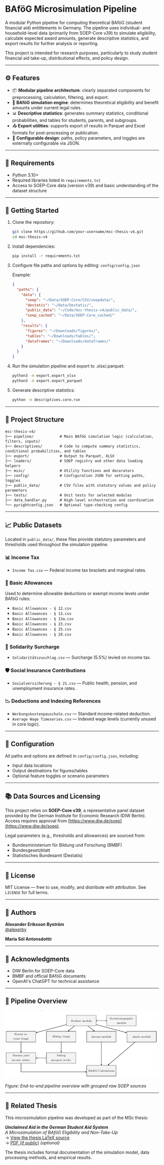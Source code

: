 # BAföG Microsimulation Pipeline

A modular Python pipeline for computing theoretical BAföG (student financial aid) entitlements in Germany. The pipeline uses individual- and household-level data (primarily from SOEP-Core v39) to simulate eligibility, calculate expected award amounts, generate descriptive statistics, and export results for further analysis or reporting.

This project is intended for research purposes, particularly to study student financial aid take-up, distributional effects, and policy design.

---

## ⚙️ Features

- 📦 **Modular pipeline architecture**: clearly separated components for preprocessing, calculation, filtering, and export.  
- 🧮 **BAföG simulation engine**: determines theoretical eligibility and benefit amounts under current legal rules.  
- 📊 **Descriptive statistics**: generates summary statistics, conditional probabilities, and tables for students, parents, and subgroups.  
- 📤 **Export utilities**: supports export of results in Parquet and Excel formats for post-processing or publication.  
- 🔧 **Configurable design**: paths, policy parameters, and toggles are externally configurable via JSON.

---

## 🧰 Requirements

- Python 3.10+  
- Required libraries listed in `requirements.txt`  
- Access to SOEP-Core data (version v39) and basic understanding of the dataset structure  

---

## 🚀 Getting Started

1. Clone the repository:
   ```bash
   git clone https://github.com/your-username/msc-thesis-v4.git
   cd msc-thesis-v4
   ```

2. Install dependencies:
   ```bash
   pip install -r requirements.txt
   ```

3. Configure file paths and options by editing:
   `config/config.json`

   Example:
   ```json
   {
     "paths": {
       "data": {
         "soep": "~/Data/SOEP-Core/CSV/soepdata/",
         "destatis": "~/Data/Destatis/",
         "public_data": "~/Code/msc-thesis-v4/public_data/",
         "soep_cached": "~/Data/SOEP-Core_cached/"
       },
       "results": {
         "figures": "~/Downloads/figures/",
         "tables": "~/Downloads/tables/",
         "dataframes": "~/Downloads/dataframes/"
       }
     }
   }
   ```

4. Run the simulation pipeline and export to .xlsx/.parquet:
   ```bash
   python3 -m export.export_xlsx
   python3 -m export.export_parquet
   ```

5. Generate descriptive statistics:
   ```bash
   python -m descriptives.core.run
   ```

---

## 📁 Project Structure

```
msc-thesis-v4/
├── pipeline/            # Main BAföG simulation logic (calculation, filters, inputs)
├── descriptives/        # Code to compute summary statistics, conditional probabilities, and tables
├── export/              # Output to Parquet, XLSX
├── loaders/             # SOEP registry and other data loading helpers
├── misc/                # Utility functions and decorators
├── config/              # Configuration JSON for setting paths, toggles
├── public_data/         # CSV files with statutory values and policy parameters
├── tests/               # Unit tests for selected modules
├── data_handler.py      # High-level orchestration and coordination
└── pyrightconfig.json   # Optional type-checking config
```

---

## 📈 Public Datasets

Located in `public_data/`, these files provide statutory parameters and thresholds used throughout the simulation pipeline.

### 📊 Income Tax
- `Income Tax.csv` — Federal income tax brackets and marginal rates.

### 🧾 Basic Allowances
Used to determine allowable deductions or exempt income levels under BAföG rules:

- `Basic Allowances - § 12.csv`  
- `Basic Allowances - § 13.csv`  
- `Basic Allowances - § 13a.csv`  
- `Basic Allowances - § 23.csv`  
- `Basic Allowances - § 25.csv`  
- `Basic Allowances - § 29.csv`

### 💼 Solidarity Surcharge
- `Solidaritätszuschlag.csv` — Surcharge (5.5%) levied on income tax.

### 🛡️ Social Insurance Contributions
- `Sozialversicherung - § 21.csv` — Public health, pension, and unemployment insurance rates.

### 📉 Deductions and Indexing References
- `Werbungskostenpauschale.csv` — Standard income-related deduction.  
- `Average Wage Timeseries.csv` — Indexed wage levels (currently unused in core logic).

---

## 📂 Configuration

All paths and options are defined in `config/config.json`, including:

- Input data locations  
- Output destinations for figures/tables  
- Optional feature toggles or scenario parameters

---

## 📚 Data Sources and Licensing

This project relies on **SOEP-Core v39**, a representative panel dataset provided by the German Institute for Economic Research (DIW Berlin). Access requires approval from [https://www.diw.de/soep](https://www.diw.de/soep).

Legal parameters (e.g., thresholds and allowances) are sourced from:

- Bundesministerium für Bildung und Forschung (BMBF)  
- Bundesgesetzblatt  
- Statistisches Bundesamt (Destatis)

---

## 📄 License

MIT License — free to use, modify, and distribute with attribution. See `LICENSE` for full terms.

---

## 👤 Authors

**Alexander Eriksson Byström**  
[@alexerby](https://github.com/alexerby)

**Maria Sól Antonsdottír**

---

## 🙌 Acknowledgments

- DIW Berlin for SOEP-Core data  
- BMBF and official BAföG documents  
- OpenAI's ChatGPT for technical assistance

---

## 🔄 Pipeline Overview

![BAföG Pipeline Diagram](readme-assets/pipeline_overview.png)

*Figure: End-to-end pipeline overview with grouped raw SOEP sources*

---

## 📄 Related Thesis

This microsimulation pipeline was developed as part of the MSc thesis:

**_Unclaimed Aid in the German Student Aid System_**  
_A Microsimulation of BAföG Eligibility and Non-Take-Up_  
→ [View the thesis LaTeX source](https://github.com/Alexerby/master-thesis-tex)  
→ [PDF (if public)](https://example.com/thesis.pdf) *(optional)*

The thesis includes formal documentation of the simulation model, data processing methods, and empirical results.
